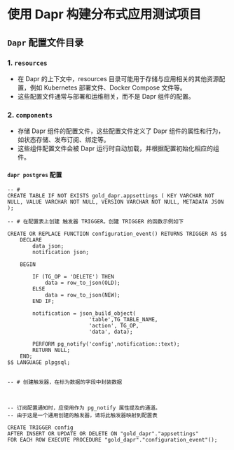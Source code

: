 # 使用 Dapr 构建分布式应用测试项目


## `Dapr` 配置文件目录


### 1. `resources` 

- 在 Dapr 的上下文中，resources 目录可能用于存储与应用相关的其他资源配置，例如 Kubernetes 部署文件、Docker Compose 文件等。
- 这些配置文件通常与部署和运维相关，而不是 Dapr 组件的配置。


### 2. `components` 

- 存储 Dapr 组件的配置文件，这些配置文件定义了 Dapr 组件的属性和行为，如状态存储、发布订阅、绑定等。
- 这些组件配置文件会被 Dapr 运行时自动加载，并根据配置初始化相应的组件。


#### `dapr postgres` 配置

```postgresql
-- # 
CREATE TABLE IF	NOT EXISTS gold_dapr.appsettings ( KEY VARCHAR NOT NULL, VALUE VARCHAR NOT NULL, VERSION VARCHAR NOT NULL, METADATA JSON );

-- # 在配置表上创建 触发器 TRIGGER。创建 TRIGGER 的函数示例如下

CREATE OR REPLACE FUNCTION configuration_event() RETURNS TRIGGER AS $$
    DECLARE 
        data json;
        notification json;
    
    BEGIN

        IF (TG_OP = 'DELETE') THEN
            data = row_to_json(OLD);
        ELSE
            data = row_to_json(NEW);
        END IF;
        
        notification = json_build_object(
                          'table',TG_TABLE_NAME,
                          'action', TG_OP,
                          'data', data);

        PERFORM pg_notify('config',notification::text);
        RETURN NULL; 
    END;  
$$ LANGUAGE plpgsql;


-- # 创建触发器，在标为数据的字段中封装数据



-- 订阅配置通知时，应使用作为 pg_notify 属性提及的通道。
-- 由于这是一个通用创建的触发器，请将此触发器映射到配置表

CREATE TRIGGER config
AFTER INSERT OR UPDATE OR DELETE ON "gold_dapr"."appsettings"
FOR EACH ROW EXECUTE PROCEDURE "gold_dapr"."configuration_event"();

```